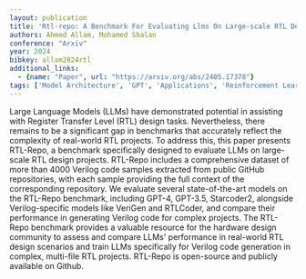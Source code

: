 ```yaml
---
layout: publication
title: 'Rtl-repo: A Benchmark For Evaluating Llms On Large-scale RTL Design Projects'
authors: Ahmed Allam, Mohamed Shalan
conference: "Arxiv"
year: 2024
bibkey: allam2024rtl
additional_links:
  - {name: "Paper", url: "https://arxiv.org/abs/2405.17378"}
tags: ['Model Architecture', 'GPT', 'Applications', 'Reinforcement Learning']
---
```

Large Language Models (LLMs) have demonstrated potential in assisting with
Register Transfer Level (RTL) design tasks. Nevertheless, there remains to be a
significant gap in benchmarks that accurately reflect the complexity of
real-world RTL projects. To address this, this paper presents RTL-Repo, a
benchmark specifically designed to evaluate LLMs on large-scale RTL design
projects. RTL-Repo includes a comprehensive dataset of more than 4000 Verilog
code samples extracted from public GitHub repositories, with each sample
providing the full context of the corresponding repository. We evaluate several
state-of-the-art models on the RTL-Repo benchmark, including GPT-4, GPT-3.5,
Starcoder2, alongside Verilog-specific models like VeriGen and RTLCoder, and
compare their performance in generating Verilog code for complex projects. The
RTL-Repo benchmark provides a valuable resource for the hardware design
community to assess and compare LLMs' performance in real-world RTL design
scenarios and train LLMs specifically for Verilog code generation in complex,
multi-file RTL projects. RTL-Repo is open-source and publicly available on
Github.
